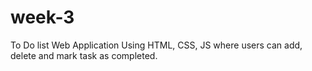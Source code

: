 # week-3
To Do list Web Application
Using HTML, CSS, JS where users can add, delete and mark task as completed.
